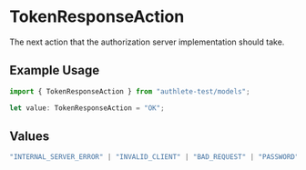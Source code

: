 # TokenResponseAction

The next action that the authorization server implementation should take.

## Example Usage

```typescript
import { TokenResponseAction } from "authlete-test/models";

let value: TokenResponseAction = "OK";
```

## Values

```typescript
"INTERNAL_SERVER_ERROR" | "INVALID_CLIENT" | "BAD_REQUEST" | "PASSWORD" | "OK" | "TOKEN_EXCHANGE" | "JWT_BEARER"
```